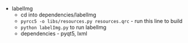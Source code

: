 - labelImg
  - cd into dependencies/labelImg
  - `pyrcc5 -o libs/resources.py resources.qrc` - run this line to build
  - `python labelImg.py` to run labelImg
  - dependencies - pyqt5, lxml
